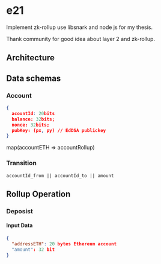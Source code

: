 # e21

Implement zk-rollup use libsnark and node js for my thesis. 

Thank community for good idea about layer 2 and zk-rollup.

## Architecture

## Data schemas 

### Account

```json
{
  acountId: 20bits
  balance: 32bits; 
  nonce: 32bits;
  pubKey: (px, py) // EdDSA publickey 
}
```

map(accountETH => accountRollup)


### Transition 

```
accountId_from || accountId_to || amount
```

## Rollup Operation 

### Deposist 

#### Input Data


```json 
{
  "addressETH": 20 bytes Ethereum account
  "amount": 32 bit
}
```



